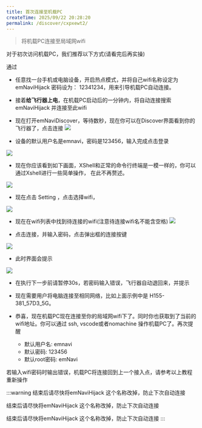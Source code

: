 ```yaml
---
title: 首次连接至机载PC
createTime: 2025/09/22 20:28:20
permalink: /discover/cxpxewt2/
---
```


> 将机载PC连接至局域网wifi

对于初次访问机载PC，我们推荐以下方式(请看完后再实操)

通过

- 任意找一台手机或电脑设备，开启热点模式，并将自己wifi名称设定为 emNaviHijack 密码设为： 12341234，用来引导机载PC自动连接。
- 接着**给飞行器上电**，在机载PC启动后的一分钟内，将自动连接搜索emNaviHijack 并连接至此wifi
- 现在打开emNaviDiscover，等待数秒，现在你可以在Discover界面看到你的飞行器了，点击连接
![](http://file.emnavi.tech/MEDIA_ASSETS/discover/home_page.png)


- 设备的默认用户名是emnavi，密码是123456，输入完成点击登录

![](http://file.emnavi.tech/MEDIA_ASSETS/discover/login.png)

- 现在你应该看到如下画面，XShell和正常的命令行终端是一模一样的，你可以通过Xshell进行一些简单操作， 在此不再赘述。

![](http://file.emnavi.tech/MEDIA_ASSETS/discover/web_viewer.png)


- 现在点击 Setting ，点击选择wifi，

![](http://file.emnavi.tech/MEDIA_ASSETS/discover/wifi_setting1.png)

- 现在在wifi列表中找到待连接的wifi(注意待连接wifi名不能含空格)
![](http://file.emnavi.tech/MEDIA_ASSETS/discover/wifi_setting2.png)

- 点击连接，并输入密码，点击弹出框的连接按键

![](http://file.emnavi.tech/MEDIA_ASSETS/discover/wifi_setting3.png)


-  此时界面会提示

![](http://file.emnavi.tech/MEDIA_ASSETS/discover/wifi_setting4.png)

-  在执行下一步前请暂停30s，若密码输入错误，飞行器自动退回来，并提示
-  现在需要用户将电脑连接至相同网络，比如上面示例中是 H155-381_57D3_5G。


- 恭喜，现在机载PC现在连接至你的局域网wifi下了。同时你也获取到了当前的wifi地址。你可以通过 ssh, vscode或者nomachine 操作机载PC了。再次提醒
  - 默认用户名:  emnavi
  - 默认密码:  123456
  - 默认root密码: emNavi

若输入wifi密码时输出错误，机载PC将连接回到上一个接入点，请参考以上教程重新操作


:::warning
结束后请尽快将emNaviHijack 这个名称改掉，防止下次自动连接

结束后请尽快将emNaviHijack 这个名称改掉，防止下次自动连接

结束后请尽快将emNaviHijack 这个名称改掉，防止下次自动连接
:::
